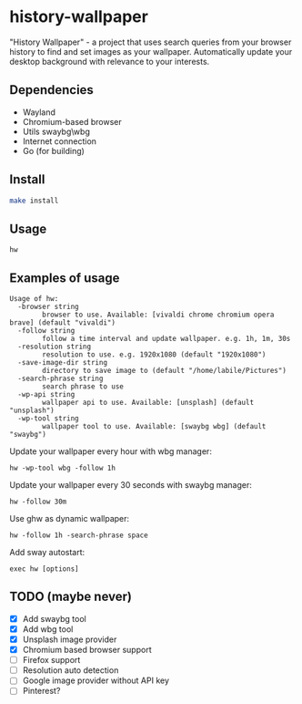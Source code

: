 # history-wallpaper

"History Wallpaper" - a project that uses search queries from your browser history to find and set images
as your wallpaper. Automatically update your desktop background with relevance to your interests.

## Dependencies

- Wayland
- Chromium-based browser
- Utils swaybg\wbg
- Internet connection
- Go (for building)

## Install

```sh
make install
```

## Usage

```
hw
```

## Examples of usage

```
Usage of hw:
  -browser string
        browser to use. Available: [vivaldi chrome chromium opera brave] (default "vivaldi")
  -follow string
        follow a time interval and update wallpaper. e.g. 1h, 1m, 30s
  -resolution string
        resolution to use. e.g. 1920x1080 (default "1920x1080")
  -save-image-dir string
        directory to save image to (default "/home/labile/Pictures")
  -search-phrase string
        search phrase to use
  -wp-api string
        wallpaper api to use. Available: [unsplash] (default "unsplash")
  -wp-tool string
        wallpaper tool to use. Available: [swaybg wbg] (default "swaybg")
```

Update your wallpaper every hour with wbg manager:

```
hw -wp-tool wbg -follow 1h
```

Update your wallpaper every 30 seconds with swaybg manager:

```
hw -follow 30m
```

Use ghw as dynamic wallpaper:

```
hw -follow 1h -search-phrase space
```

Add sway autostart:

```
exec hw [options]
```

## TODO (maybe never)

- [x] Add swaybg tool
- [x] Add wbg tool
- [x] Unsplash image provider
- [x] Chromium based browser support
- [ ] Firefox support
- [ ] Resolution auto detection
- [ ] Google image provider without API key
- [ ] Pinterest?